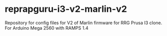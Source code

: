 # reprapguru-i3-v2-marlin-v2
Repository for config files for V2 of Marlin firmware for RRG Prusa I3 clone. For Arduino Mega 2560 with RAMPS 1.4
